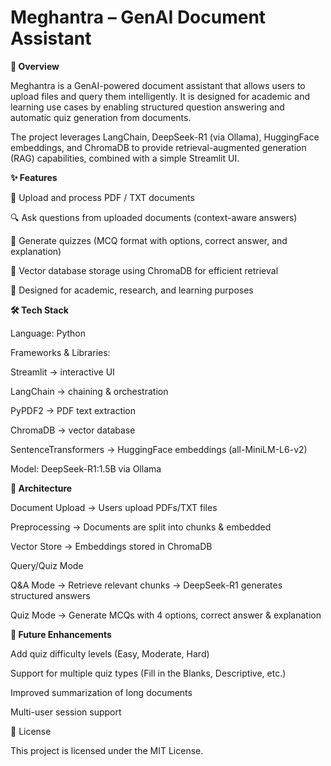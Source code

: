 # Meghantra – GenAI Document Assistant

**📌 Overview**

Meghantra is a GenAI-powered document assistant that allows users to upload files and query them intelligently. It is designed for academic and learning use cases by enabling structured question answering and automatic quiz generation from documents.

The project leverages LangChain, DeepSeek-R1 (via Ollama), HuggingFace embeddings, and ChromaDB to provide retrieval-augmented generation (RAG) capabilities, combined with a simple Streamlit UI.

**✨ Features**

📂 Upload and process PDF / TXT documents

🔍 Ask questions from uploaded documents (context-aware answers)

📝 Generate quizzes (MCQ format with options, correct answer, and explanation)

💾 Vector database storage using ChromaDB for efficient retrieval

🎯 Designed for academic, research, and learning purposes

**🛠️ Tech Stack**

Language: Python

Frameworks & Libraries:

Streamlit
 → interactive UI

LangChain
 → chaining & orchestration

PyPDF2
 → PDF text extraction

ChromaDB
 → vector database

SentenceTransformers
 → HuggingFace embeddings (all-MiniLM-L6-v2)

Model: DeepSeek-R1:1.5B
 via Ollama

**📐 Architecture**

Document Upload → Users upload PDFs/TXT files

Preprocessing → Documents are split into chunks & embedded

Vector Store → Embeddings stored in ChromaDB

Query/Quiz Mode

Q&A Mode → Retrieve relevant chunks → DeepSeek-R1 generates structured answers

Quiz Mode → Generate MCQs with 4 options, correct answer & explanation

**🚀 Future Enhancements**

Add quiz difficulty levels (Easy, Moderate, Hard)

Support for multiple quiz types (Fill in the Blanks, Descriptive, etc.)

Improved summarization of long documents

Multi-user session support

📄 License

This project is licensed under the MIT License.
